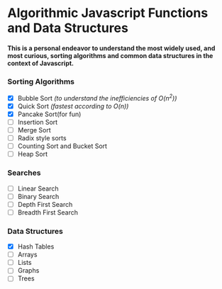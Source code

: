 # Algorithmic Javascript Functions and Data Structures

#### This is a personal endeavor to understand the most widely used, and most curious, sorting algorithms and common data structures in the context of Javascript.

### Sorting Algorithms
- [x] Bubble Sort *(to understand the inefficiencies of O(n<sup>2</sup>))*
- [x] Quick Sort *(fastest according to O(n))*
- [x] Pancake Sort(for fun)
- [ ] Insertion Sort
- [ ] Merge Sort
- [ ] Radix style sorts
- [ ] Counting Sort and Bucket Sort
- [ ] Heap Sort

### Searches
- [ ] Linear Search
- [ ] Binary Search
- [ ] Depth First Search
- [ ] Breadth First Search

### Data Structures
- [x] Hash Tables
- [ ] Arrays
- [ ] Lists
- [ ] Graphs
- [ ] Trees